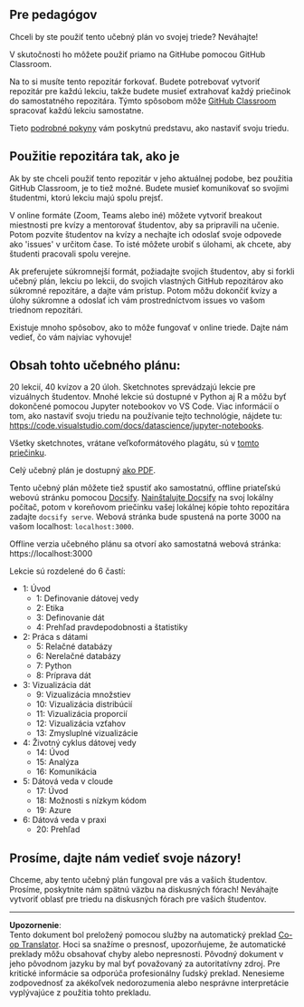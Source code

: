 <!--
CO_OP_TRANSLATOR_METADATA:
{
  "original_hash": "87f157ea00d36c1d12c14390d9852b50",
  "translation_date": "2025-08-26T14:22:41+00:00",
  "source_file": "for-teachers.md",
  "language_code": "sk"
}
-->
## Pre pedagógov

Chceli by ste použiť tento učebný plán vo svojej triede? Neváhajte!

V skutočnosti ho môžete použiť priamo na GitHube pomocou GitHub Classroom.

Na to si musíte tento repozitár forkovať. Budete potrebovať vytvoriť repozitár pre každú lekciu, takže budete musieť extrahovať každý priečinok do samostatného repozitára. Týmto spôsobom môže [GitHub Classroom](https://classroom.github.com/classrooms) spracovať každú lekciu samostatne.

Tieto [podrobné pokyny](https://github.blog/2020-03-18-set-up-your-digital-classroom-with-github-classroom/) vám poskytnú predstavu, ako nastaviť svoju triedu.

## Použitie repozitára tak, ako je

Ak by ste chceli použiť tento repozitár v jeho aktuálnej podobe, bez použitia GitHub Classroom, je to tiež možné. Budete musieť komunikovať so svojimi študentmi, ktorú lekciu majú spolu prejsť.

V online formáte (Zoom, Teams alebo iné) môžete vytvoriť breakout miestnosti pre kvízy a mentorovať študentov, aby sa pripravili na učenie. Potom pozvite študentov na kvízy a nechajte ich odoslať svoje odpovede ako 'issues' v určitom čase. To isté môžete urobiť s úlohami, ak chcete, aby študenti pracovali spolu verejne.

Ak preferujete súkromnejší formát, požiadajte svojich študentov, aby si forkli učebný plán, lekciu po lekcii, do svojich vlastných GitHub repozitárov ako súkromné repozitáre, a dajte vám prístup. Potom môžu dokončiť kvízy a úlohy súkromne a odoslať ich vám prostredníctvom issues vo vašom triednom repozitári.

Existuje mnoho spôsobov, ako to môže fungovať v online triede. Dajte nám vedieť, čo vám najviac vyhovuje!

## Obsah tohto učebného plánu:

20 lekcií, 40 kvízov a 20 úloh. Sketchnotes sprevádzajú lekcie pre vizuálnych študentov. Mnohé lekcie sú dostupné v Python aj R a môžu byť dokončené pomocou Jupyter notebookov vo VS Code. Viac informácií o tom, ako nastaviť svoju triedu na používanie tejto technológie, nájdete tu: https://code.visualstudio.com/docs/datascience/jupyter-notebooks.

Všetky sketchnotes, vrátane veľkoformátového plagátu, sú v [tomto priečinku](../../sketchnotes).

Celý učebný plán je dostupný [ako PDF](../../pdf/readme.pdf).

Tento učebný plán môžete tiež spustiť ako samostatnú, offline priateľskú webovú stránku pomocou [Docsify](https://docsify.js.org/#/). [Nainštalujte Docsify](https://docsify.js.org/#/quickstart) na svoj lokálny počítač, potom v koreňovom priečinku vašej lokálnej kópie tohto repozitára zadajte `docsify serve`. Webová stránka bude spustená na porte 3000 na vašom localhost: `localhost:3000`.

Offline verzia učebného plánu sa otvorí ako samostatná webová stránka: https://localhost:3000

Lekcie sú rozdelené do 6 častí:

- 1: Úvod
    - 1: Definovanie dátovej vedy
    - 2: Etika
    - 3: Definovanie dát
    - 4: Prehľad pravdepodobnosti a štatistiky
- 2: Práca s dátami
    - 5: Relačné databázy
    - 6: Nerelačné databázy
    - 7: Python
    - 8: Príprava dát
- 3: Vizualizácia dát
    - 9: Vizualizácia množstiev
    - 10: Vizualizácia distribúcií
    - 11: Vizualizácia proporcií
    - 12: Vizualizácia vzťahov
    - 13: Zmysluplné vizualizácie
- 4: Životný cyklus dátovej vedy
    - 14: Úvod
    - 15: Analýza
    - 16: Komunikácia
- 5: Dátová veda v cloude
    - 17: Úvod
    - 18: Možnosti s nízkym kódom
    - 19: Azure
- 6: Dátová veda v praxi
    - 20: Prehľad

## Prosíme, dajte nám vedieť svoje názory!

Chceme, aby tento učebný plán fungoval pre vás a vašich študentov. Prosíme, poskytnite nám spätnú väzbu na diskusných fórach! Neváhajte vytvoriť oblasť pre triedu na diskusných fórach pre vašich študentov.

---

**Upozornenie**:  
Tento dokument bol preložený pomocou služby na automatický preklad [Co-op Translator](https://github.com/Azure/co-op-translator). Hoci sa snažíme o presnosť, upozorňujeme, že automatické preklady môžu obsahovať chyby alebo nepresnosti. Pôvodný dokument v jeho pôvodnom jazyku by mal byť považovaný za autoritatívny zdroj. Pre kritické informácie sa odporúča profesionálny ľudský preklad. Nenesieme zodpovednosť za akékoľvek nedorozumenia alebo nesprávne interpretácie vyplývajúce z použitia tohto prekladu.